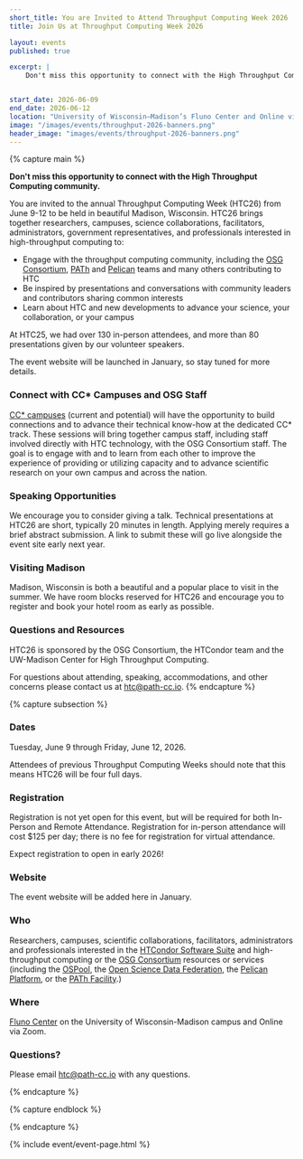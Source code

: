 ```yaml
---
short_title: You are Invited to Attend Throughput Computing Week 2026
title: Join Us at Throughput Computing Week 2026

layout: events
published: true

excerpt: |
    Don't miss this opportunity to connect with the High Throughput Computing community.


start_date: 2026-06-09
end_date: 2026-06-12
location: "University of Wisconsin–Madison’s Fluno Center and Online via Zoom"
image: "/images/events/throughput-2026-banners.png"
header_image: "images/events/throughput-2026-banners.png"
---
```


{% capture main %}

**Don't miss this opportunity to connect with the High Throughput Computing community.**

You are invited to the annual Throughput Computing Week (HTC26) from June 9-12 to be held in beautiful Madison, Wisconsin. HTC26 brings together researchers, campuses, science collaborations, facilitators, administrators, government representatives, and professionals interested in high-throughput computing to:

- Engage with the throughput computing community, including the [OSG Consortium](https://osg-htc.org/), [PATh](https://path-cc.io/) and [Pelican](https://pelicanplatform.org/) teams and many others contributing to HTC
- Be inspired by presentations and conversations with community leaders and contributors sharing common interests
- Learn about HTC and new developments to advance your science, your collaboration, or your campus

At HTC25, we had over 130 in-person attendees, and more than 80 presentations given by our volunteer speakers.

The event website will be launched in January, so stay tuned for more details.

### Connect with CC* Campuses and OSG Staff

[CC* campuses](https://osg-htc.org/campus-cyberinfrastructure.html) (current and potential) will have the opportunity to build connections and to advance their technical know-how at the dedicated CC* track. These sessions will bring together campus staff, including staff involved directly with HTC technology, with the OSG Consortium staff. The goal is to engage with and to learn from each other to improve the experience of providing or utilizing capacity and to advance scientific research on your own campus and across the nation.

### Speaking Opportunities

We encourage you to consider giving a talk. Technical presentations at HTC26 are short, typically 20 minutes in length. Applying merely requires a brief abstract submission. A link to submit these will go live alongside the event site early next year.

### Visiting Madison

Madison, Wisconsin is both a beautiful and a popular place to visit in the summer. We have room blocks reserved for HTC26 and encourage you to register and book your hotel room as early as possible. 


### Questions and Resources

HTC26 is sponsored by the OSG Consortium, the HTCondor team and the UW-Madison Center for High Throughput Computing.

For questions about attending, speaking, accommodations, and other concerns please contact us at [htc@path-cc.io](mailto:htc@path-cc.io).
{% endcapture %}


{% capture subsection %}
### Dates

Tuesday, June 9 through Friday, June 12, 2026.

Attendees of previous Throughput Computing Weeks should note that this means HTC26 will be four full days.

### Registration

Registration is not yet open for this event, but will be required for both In-Person and Remote Attendance. Registration for in-person attendance will cost $125 per day; there is no fee for registration for virtual attendance.

Expect registration to open in early 2026!

### Website

The event website will be added here in January.

### Who

Researchers, campuses, scientific collaborations, facilitators, administrators and professionals interested in the [HTCondor Software Suite](https://htcondor.org) and high-throughput computing or the [OSG Consortium](https://osg-htc.org/) resources or services (including the [OSPool](https://osg-htc.org/services/open_science_pool.html), the [Open Science Data Federation](https://osg-htc.org/services/osdf.html), the [Pelican Platform](https://pelicanplatform.org/), or the [PATh Facility](https://path-cc.io/facility/).)

### Where

[Fluno Center](https://fluno.com/) on the University of Wisconsin-Madison campus and Online via Zoom. 


### Questions?

Please email [htc@path-cc.io](mailto:htc@path-cc.io) with any questions.

{% endcapture %}

{% capture endblock %}


{% endcapture %}

{% include event/event-page.html %}
